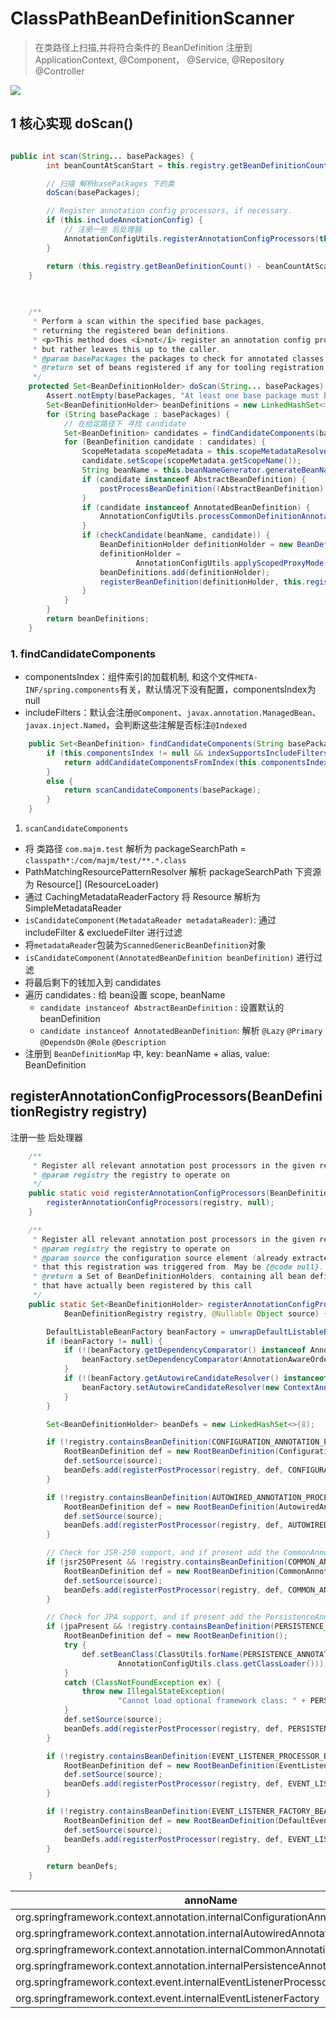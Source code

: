 # ClassPathBeanDefinitionScanner

> 在类路径上扫描,并将符合条件的 BeanDefinition 注册到 ApplicationContext,
> @Component， @Service, @Repository  @Controller
> 





![](https://gitee.com/niubenwsl/image_repo/raw/master/image/java/ClassPathBeanDefinitionScanner.png)

## 1 核心实现 doScan()


```java

public int scan(String... basePackages) {
		int beanCountAtScanStart = this.registry.getBeanDefinitionCount();

		// 扫描 解析basePackages 下的类
		doScan(basePackages);

		// Register annotation config processors, if necessary.
		if (this.includeAnnotationConfig) {
		    // 注册一些 后处理器 
			AnnotationConfigUtils.registerAnnotationConfigProcessors(this.registry);
		}

		return (this.registry.getBeanDefinitionCount() - beanCountAtScanStart);
	}

	
	
	/**
	 * Perform a scan within the specified base packages,
	 * returning the registered bean definitions.
	 * <p>This method does <i>not</i> register an annotation config processor
	 * but rather leaves this up to the caller.
	 * @param basePackages the packages to check for annotated classes
	 * @return set of beans registered if any for tooling registration purposes (never {@code null})
	 */
	protected Set<BeanDefinitionHolder> doScan(String... basePackages) {
		Assert.notEmpty(basePackages, "At least one base package must be specified");
		Set<BeanDefinitionHolder> beanDefinitions = new LinkedHashSet<>();
		for (String basePackage : basePackages) {
		    // 在给定路径下 寻找 candidate
			Set<BeanDefinition> candidates = findCandidateComponents(basePackage);
			for (BeanDefinition candidate : candidates) {
				ScopeMetadata scopeMetadata = this.scopeMetadataResolver.resolveScopeMetadata(candidate);
				candidate.setScope(scopeMetadata.getScopeName());
				String beanName = this.beanNameGenerator.generateBeanName(candidate, this.registry);
				if (candidate instanceof AbstractBeanDefinition) {
					postProcessBeanDefinition((AbstractBeanDefinition) candidate, beanName);
				}
				if (candidate instanceof AnnotatedBeanDefinition) {
					AnnotationConfigUtils.processCommonDefinitionAnnotations((AnnotatedBeanDefinition) candidate);
				}
				if (checkCandidate(beanName, candidate)) {
					BeanDefinitionHolder definitionHolder = new BeanDefinitionHolder(candidate, beanName);
					definitionHolder =
							AnnotationConfigUtils.applyScopedProxyMode(scopeMetadata, definitionHolder, this.registry);
					beanDefinitions.add(definitionHolder);
					registerBeanDefinition(definitionHolder, this.registry);
				}
			}
		}
		return beanDefinitions;
	}
```


### 1. findCandidateComponents

- componentsIndex：组件索引的加载机制, 和这个文件`META-INF/spring.components`有关，默认情况下没有配置，componentsIndex为null
- includeFilters：默认会注册`@Component`、`javax.annotation.ManagedBean`、`javax.inject.Named`，会判断这些注解是否标注`@Indexed`


```java
	public Set<BeanDefinition> findCandidateComponents(String basePackage) {
		if (this.componentsIndex != null && indexSupportsIncludeFilters()) {
			return addCandidateComponentsFromIndex(this.componentsIndex, basePackage);
		}
		else {
			return scanCandidateComponents(basePackage);
		}
	}
```

1. `scanCandidateComponents`

- 将 类路径 `com.majm.test` 解析为  packageSearchPath = `classpath*:/com/majm/test/**.*.class`
- PathMatchingResourcePatternResolver 解析 packageSearchPath 下资源 为  Resource[] (ResourceLoader)
- 通过 CachingMetadataReaderFactory 将 Resource 解析为  SimpleMetadataReader
- `isCandidateComponent(MetadataReader metadataReader)`: 通过 includeFilter & excluedeFilter 进行过滤
- 将`metadataReader`包装为`ScannedGenericBeanDefinition`对象
- `isCandidateComponent(AnnotatedBeanDefinition beanDefinition)` 进行过滤
- 将最后剩下的钱加入到 candidates
- 遍历 candidates : 给 bean设置  scope, beanName
  * `candidate instanceof AbstractBeanDefinition` : 设置默认的beanDefinition
  * `candidate instanceof AnnotatedBeanDefinition`: 解析 `@Lazy`  `@Primary` `@DependsOn` `@Role`  `@Description`
- 注册到 `BeanDefinitionMap` 中, key: beanName + alias, value: BeanDefinition



## registerAnnotationConfigProcessors(BeanDefinitionRegistry registry) 

注册一些 后处理器

```java
	/**
	 * Register all relevant annotation post processors in the given registry.
	 * @param registry the registry to operate on
	 */
	public static void registerAnnotationConfigProcessors(BeanDefinitionRegistry registry) {
		registerAnnotationConfigProcessors(registry, null);
	}

	/**
	 * Register all relevant annotation post processors in the given registry.
	 * @param registry the registry to operate on
	 * @param source the configuration source element (already extracted)
	 * that this registration was triggered from. May be {@code null}.
	 * @return a Set of BeanDefinitionHolders, containing all bean definitions
	 * that have actually been registered by this call
	 */
	public static Set<BeanDefinitionHolder> registerAnnotationConfigProcessors(
			BeanDefinitionRegistry registry, @Nullable Object source) {

		DefaultListableBeanFactory beanFactory = unwrapDefaultListableBeanFactory(registry);
		if (beanFactory != null) {
			if (!(beanFactory.getDependencyComparator() instanceof AnnotationAwareOrderComparator)) {
				beanFactory.setDependencyComparator(AnnotationAwareOrderComparator.INSTANCE);
			}
			if (!(beanFactory.getAutowireCandidateResolver() instanceof ContextAnnotationAutowireCandidateResolver)) {
				beanFactory.setAutowireCandidateResolver(new ContextAnnotationAutowireCandidateResolver());
			}
		}

		Set<BeanDefinitionHolder> beanDefs = new LinkedHashSet<>(8);

		if (!registry.containsBeanDefinition(CONFIGURATION_ANNOTATION_PROCESSOR_BEAN_NAME)) {
			RootBeanDefinition def = new RootBeanDefinition(ConfigurationClassPostProcessor.class);
			def.setSource(source);
			beanDefs.add(registerPostProcessor(registry, def, CONFIGURATION_ANNOTATION_PROCESSOR_BEAN_NAME));
		}

		if (!registry.containsBeanDefinition(AUTOWIRED_ANNOTATION_PROCESSOR_BEAN_NAME)) {
			RootBeanDefinition def = new RootBeanDefinition(AutowiredAnnotationBeanPostProcessor.class);
			def.setSource(source);
			beanDefs.add(registerPostProcessor(registry, def, AUTOWIRED_ANNOTATION_PROCESSOR_BEAN_NAME));
		}

		// Check for JSR-250 support, and if present add the CommonAnnotationBeanPostProcessor.
		if (jsr250Present && !registry.containsBeanDefinition(COMMON_ANNOTATION_PROCESSOR_BEAN_NAME)) {
			RootBeanDefinition def = new RootBeanDefinition(CommonAnnotationBeanPostProcessor.class);
			def.setSource(source);
			beanDefs.add(registerPostProcessor(registry, def, COMMON_ANNOTATION_PROCESSOR_BEAN_NAME));
		}

		// Check for JPA support, and if present add the PersistenceAnnotationBeanPostProcessor.
		if (jpaPresent && !registry.containsBeanDefinition(PERSISTENCE_ANNOTATION_PROCESSOR_BEAN_NAME)) {
			RootBeanDefinition def = new RootBeanDefinition();
			try {
				def.setBeanClass(ClassUtils.forName(PERSISTENCE_ANNOTATION_PROCESSOR_CLASS_NAME,
						AnnotationConfigUtils.class.getClassLoader()));
			}
			catch (ClassNotFoundException ex) {
				throw new IllegalStateException(
						"Cannot load optional framework class: " + PERSISTENCE_ANNOTATION_PROCESSOR_CLASS_NAME, ex);
			}
			def.setSource(source);
			beanDefs.add(registerPostProcessor(registry, def, PERSISTENCE_ANNOTATION_PROCESSOR_BEAN_NAME));
		}

		if (!registry.containsBeanDefinition(EVENT_LISTENER_PROCESSOR_BEAN_NAME)) {
			RootBeanDefinition def = new RootBeanDefinition(EventListenerMethodProcessor.class);
			def.setSource(source);
			beanDefs.add(registerPostProcessor(registry, def, EVENT_LISTENER_PROCESSOR_BEAN_NAME));
		}

		if (!registry.containsBeanDefinition(EVENT_LISTENER_FACTORY_BEAN_NAME)) {
			RootBeanDefinition def = new RootBeanDefinition(DefaultEventListenerFactory.class);
			def.setSource(source);
			beanDefs.add(registerPostProcessor(registry, def, EVENT_LISTENER_FACTORY_BEAN_NAME));
		}

		return beanDefs;
	}
```

| annoName  |Class|
| -----  |-----|
| org.springframework.context.annotation.internalConfigurationAnnotationProcessor  |ConfigurationClassPostProcessor|
| org.springframework.context.annotation.internalAutowiredAnnotationProcessor      |AutowiredAnnotationBeanPostProcessor|
| org.springframework.context.annotation.internalCommonAnnotationProcessor         | CommonAnnotationBeanPostProcessor|
| org.springframework.context.annotation.internalPersistenceAnnotationProcessor    | PersistenceAnnotationBeanPostProcessor|
| org.springframework.context.event.internalEventListenerProcessor                 |EventListenerMethodProcessor|
| org.springframework.context.event.internalEventListenerFactory                   |DefaultEventListenerFactory|




